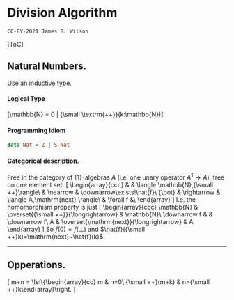 # Division Algorithm
`CC-BY-2021 James B. Wilson`

[ToC]

## Natural Numbers.

Use an inductive type.

#### Logical Type
\[\mathbb{N} = 0 | {\small \textrm{++}}(k:\mathbb{N})\]

#### Programming Idiom

```idris
data Nat = Z | S Nat
```

#### Categorical description.

Free in the category of $\{1\}$-algebras $A$ (i.e. one unary operator $A^1\to A$), free on one element set.
\[
\begin{array}{ccc}
 & & \langle \mathbb{N},{\small ++}\rangle\\
 & \nearrow & \downarrow\exists!\hat{f}\\
\{\bot\} & \rightarrow & \langle A,\mathrm{next}  \rangle\\
 & \forall f &\\
\end{array}
\]
I.e. the homomorphism property is just 
\[
\begin{array}{ccc}
\mathbb{N} & \overset{{\small ++}}{\longrightarrow} & \mathbb{N}\\
\downarrow f & & \downarrow f\\
A & \overset{\mathrm{next}}{\longrightarrow} & A
\end{array}
\]
So $\hat{f}(0)=f(\bot)$ and $\hat{f}({\small ++}k)=\mathrm{next}~\hat{f}(k)$.

---
## Opperations.

\[
    m+n = \left\{\begin{array}{cc} m & n=0\\ {\small ++}(m+k) & n={\small ++}k\end{array}\right.
\]

